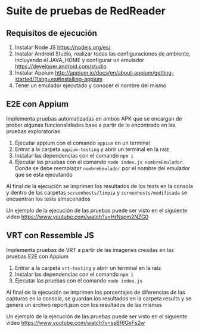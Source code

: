 # Suite de pruebas de RedReader

## Requisitos de ejecución

1) Instalar Node JS https://nodejs.org/es/
2) Instalar Android Studio, realizar todas las configuraciones de ambiente, incluyendo el JAVA_HOME y configurar un emulador https://developer.android.com/studio
3) Instalar Appium http://appium.io/docs/en/about-appium/getting-started/?lang=es#installing-appium
4) Tener un emulador ejecutado y conocer el nombre del mismo

## E2E con Appium

Implementa pruebas automatizadas en ambos APK que se encargan de probar algunas funcionalidades base a partir de lo encontrado en las pruebas exploratorias

1) Ejecutar appium con el comando `appium` en un terminal
2) Entrar a la carpeta `appium-testing` y abrir un terminal en la raíz
3) Instalar las dependencias con el comando `npm i`
4) Ejecutar las pruebas con el comando `node index.js nombreEmulador`. Donde se debe reemplazar `nombreEmulador` por el nombre del emulador que se esta ejecutando

Al final de la ejecución se imprimen los resultados de los tests en la consola y dentro de las carpetas `screenhosts/limpia` y `screenhosts/modificada` se encuentran los tests almacenados

Un ejemplo de la ejecución de las pruebas puede ser visto en el siguiente video https://www.youtube.com/watch?v=HrNspm2NZG0

## VRT con Ressemble JS

Implementa pruebas de VRT a partir de las imagenes creadas en las pruebas E2E con Appium

1) Entrar a la carpeta `vrt-testing` y abrir un terminal en la raíz
2) Instalar las dependencias con el comando `npm i`
3) Ejecutar las pruebas con el comando `node index.js`

Al final de la ejecución se imprimen los porcentajes de diferencias de las capturas en la consola, se guardan los resultados en la carpeta results y se genera un archivo report.json con los resultados de las mismas

Un ejemplo de la ejecución de las pruebas puede ser visto en el siguiente video https://www.youtube.com/watch?v=ssBf6GxFs2w
